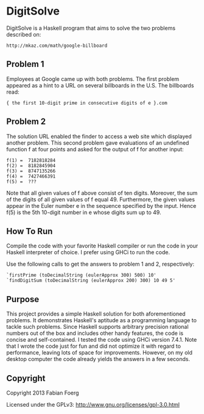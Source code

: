 DigitSolve
==========

DigitSolve is a Haskell program that aims to solve the two problems
described on:

	http://mkaz.com/math/google-billboard

Problem 1
---------

Employees at Google came up with both problems.
The first problem appeared as a hint to a URL on several
billboards in the U.S.
The billboards read:

	{ the first 10-digit prime in consecutive digits of e }.com

Problem 2
---------

The solution URL enabled the finder to access a web site which
displayed another problem.
This second problem gave evaluations of an undefined function f
at four points and asked for the output of f for another input:

	f(1) =  7182818284
	f(2) =  8182845904
	f(3) =  8747135266
	f(4) =  7427466391
	f(5) =  ???

Note that all given values of f above consist of ten digits.
Moreover, the sum of the digits of all given values of f equal 49.
Furthermore, the given values appear in the Euler number e in the
sequence specified by the input.
Hence f(5) is the 5th 10-digit number in e whose digits sum up to
49.

How To Run
----------

Compile the code with your favorite Haskell compiler or
run the code in your Haskell interpreter of choice.
I prefer using GHCi to run the code.

Use the following calls to get the answers to problem 1 and 2,
respectively:

	`firstPrime (toDecimalString (eulerApprox 300) 500) 10'
	`findDigitSum (toDecimalString (eulerApprox 200) 300) 10 49 5'

Purpose
-------

This project provides a simple Haskell solution for both
aforementioned problems.
It demonstrates Haskell's aptitude as a programming language to
tackle such problems.
Since Haskell supports arbitrary precision rational numbers out
of the box and includes other handy features, the code is concise
and self-contained.
I tested the code using GHCi version 7.4.1.
Note that I wrote the code just for fun and did not optimize
it with regard to performance, leaving lots of space for
improvements.
However, on my old desktop computer the code already yields the
answers in a few seconds.

Copyright
---------

Copyright 2013 Fabian Foerg

Licensed under the GPLv3: http://www.gnu.org/licenses/gpl-3.0.html

